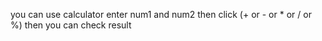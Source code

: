 you can use calculator
enter num1 and num2 then click (+ or - or * or / or %) then you can check result
